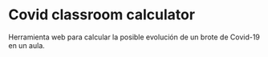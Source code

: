 # Covid classroom calculator
Herramienta web para calcular la posible evolución de un brote de Covid-19 en un aula.
